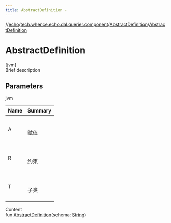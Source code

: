 ```yaml
---
title: AbstractDefinition -
---
```

//[echo](../../index.md)/[tech.whence.echo.dal.querier.component](../index.md)/[AbstractDefinition](index.md)/[AbstractDefinition](-abstract-definition.md)



# AbstractDefinition  
[jvm]  
Brief description  


## Parameters  
  
jvm  
  
|  Name|  Summary| 
|---|---|
| A| <br><br>赋值<br><br>
| R| <br><br>约束<br><br>
| T| <br><br>子类<br><br>
  
  
Content  
fun [AbstractDefinition](-abstract-definition.md)(schema: [String](https://kotlinlang.org/api/latest/jvm/stdlib/kotlin/-string/index.html))  



